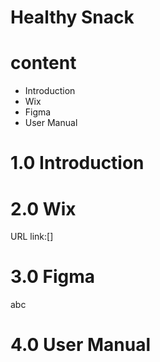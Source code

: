 # Healthy Snack 
<h1>content</h1> 
 <ul>
  <li>Introduction</li>
  <li>Wix</li>
  <li>Figma</li>
  <li>User Manual</li>
  </ul>

<h1>1.0 Introduction</h1> 

<h1>2.0 Wix</h1> 
URL link:[]
<h1>3.0 Figma</h1> 
abc
<h1>4.0 User Manual</h1> 






